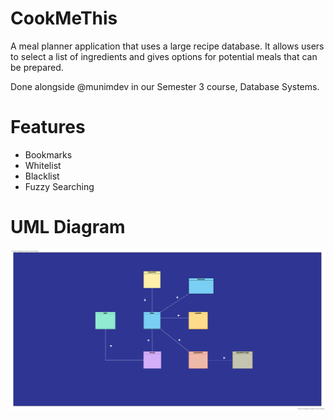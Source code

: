 # CookMeThis

A meal planner application that uses a large recipe database. It allows users to select a list of ingredients and gives options for potential meals that can be prepared.

Done alongside @munimdev in our Semester 3 course, Database Systems. 

# Features

<ul>
  <li>Bookmarks</li>
  <li>Whitelist</li>
  <li>Blacklist</li>
  <li>Fuzzy Searching</li>
</ul>

# UML Diagram
![uml](https://github.com/munimdev/CookMeThis/blob/main/img/Company%20Structure.svg)
